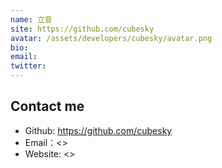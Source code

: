 ```yaml
---
name: 立音
site: https://github.com/cubesky
avatar: /assets/developers/cubesky/avatar.png
bio: 
email: 
twitter: 
---
```


## Contact me

- Github: <https://github.com/cubesky>
- Email：<>
- Website: <>
  